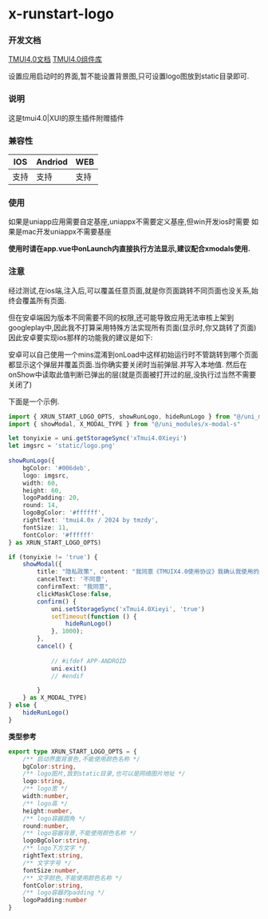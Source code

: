 # x-runstart-logo
### 开发文档
[TMUI4.0文档](https://xui.tmui.design/)
[TMUI4.0组件库](https://ext.dcloud.net.cn/plugin?id=16369)

设置应用启动时的界面,暂不能设置背景图,只可设置logo图放到static目录即可.

### 说明
这是tmui4.0|XUI的原生插件附赠插件

### 兼容性

| IOS | Andriod | WEB |
| --- | --- | --- |
| 支持 | 支持 | 支持 |

### 使用

如果是uniapp应用需要自定基座,uniappx不需要定义基座,但win开发ios时需要
如果是mac开发uniappx不需要基座

**使用时请在app.vue中onLaunch内直接执行方法显示,建议配合xmodals使用.**

### 注意
经过测试,在ios端,注入后,可以覆盖任意页面,就是你页面跳转不同页面也没关系,始终会覆盖所有页面.

但在安卓端因为版本不同需要不同的权限,还可能导致应用无法审核上架到googleplay中,因此我不打算采用特殊方法实现所有页面(显示时,你又跳转了页面)
因此安卓要实现ios那样的功能我的建议是如下:

安卓可以自己使用一个mins混淆到onLoad中这样初始运行时不管跳转到哪个页面都显示这个弹层并覆盖页面.当你确实要关闭时当前弹层.并写入本地值.
然后在onShow中读取此值判断已弹出的层(就是页面被打开过的层,没执行过当然不需要关闭了)

下面是一个示例.

```ts
import { XRUN_START_LOGO_OPTS, showRunLogo, hideRunLogo } from "@/uni_modules/x-runstart-logo"
import { showModal, X_MODAL_TYPE } from "@/uni_modules/x-modal-s"

let tonyixie = uni.getStorageSync('xTmui4.0Xieyi')
let imgsrc = 'static/logo.png'
		
showRunLogo({
	bgColor: '#006deb',
	logo: imgsrc,
	width: 60,
	height: 60,
	logoPadding: 20,
	round: 14,
	logoBgColor: '#ffffff',
	rightText: 'tmui4.0x / 2024 by tmzdy',
	fontSize: 11,
	fontColor: '#ffffff'
} as XRUN_START_LOGO_OPTS)

if (tonyixie != 'true') {
	showModal({
		title: "隐私政策", content: "我同意《TMUIX4.0使用协议》我确认我使用的是正版tmuix4.0组件及附带插件软件,并承担相应法律风险,同意请点我同意,不同意请点不同意终止访问.",
		cancelText: '不同意',
		confirmText: "我同意",
		clickMaskClose:false,
		confirm() {
			uni.setStorageSync('xTmui4.0Xieyi', 'true')
			setTimeout(function () {
				hideRunLogo()
			}, 1000);
		},
		cancel() {
			
			// #ifdef APP-ANDROID
			uni.exit()
			// #endif

		}
	} as X_MODAL_TYPE)
} else {
	hideRunLogo()
}

```
**类型参考**

```ts
export type XRUN_START_LOGO_OPTS = {
	/** 启动界面背景色,不能使用颜色名称 */
	bgColor:string,
	/** logo图片,放到static目录,也可以是网络图片地址 */
	logo:string,
	/** logo宽 */
	width:number,
	/** logo高 */
	height:number,
	/** logo容器圆角 */
	round:number,
	/** logo容器背景,不能使用颜色名称 */
	logoBgColor:string,
	/** logo下方文字 */
	rightText:string,
	/** 文字字号 */
	fontSize:number,
	/** 文字颜色,不能使用颜色名称 */
	fontColor:string,
	/** logo容器的padding */
	logoPadding:number
}
```
